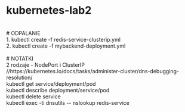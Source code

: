# kubernetes-lab2
<br/>
# ODPALANIE <br/>
1. kubectl create -f redis-service-clusterip.yml<br/>
2. kubectl create -f mybackend-deployment.yml<br/>
<br/>
# NOTATKI <br/>
 2 rodzaje - NodePort i ClusterIP <br/>
//https://kubernetes.io/docs/tasks/administer-cluster/dns-debugging-resolution/ <br/>
kubectl get service/deployment/pod <br/>
kubectl describe deployment/service/pod <br/>
kubectl delete service <service> <br/>
kubectl exec -ti dnsutils -- nslookup redis-service <br/>